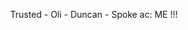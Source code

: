 <p align="center">
                                           Trusted - Oli - Duncan - Spoke
                                                     ac: ME !!!
</p>
<p align="center">
    <img width="200" src="[https://github.com/user-attachments/assets/bcb16337-547e-420b-82c3-cc2996bc59d9]>
</p>

                               C+H freely - DO NOT COPY OR TAKE INSPO - interact with me 
                                               Chinese Canadian - ENG/FR
                                        Majesticduo CEO and big Cash Masons lover
                                            Duncan MDP and UU!Spoke fictkin 
                                     Green names *can* interact during DNIUF status 
 
